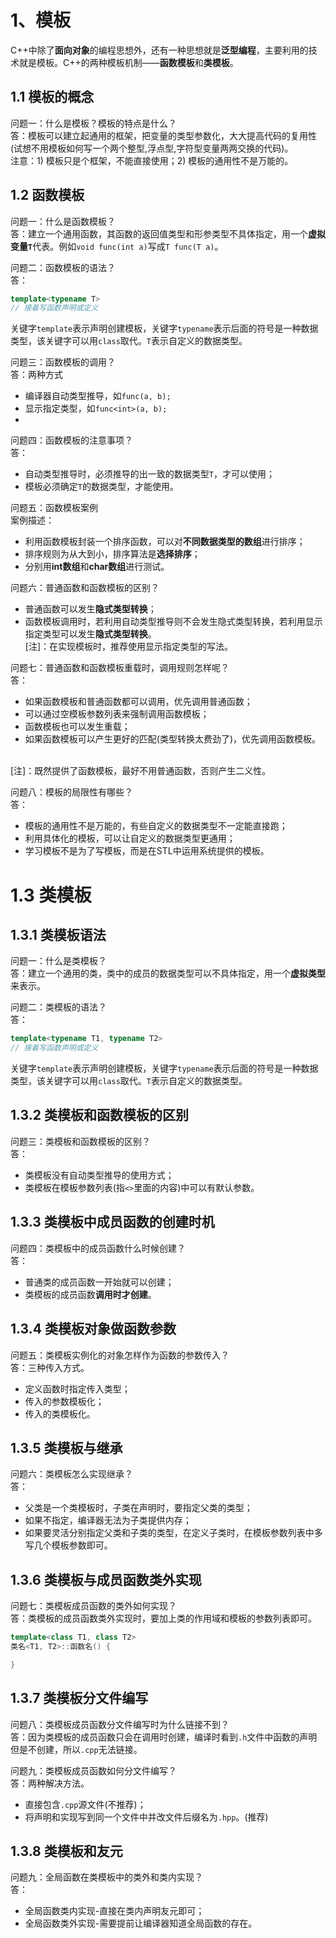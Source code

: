 # 1、模板
C++中除了<b>面向对象</b>的编程思想外，还有一种思想就是<b>泛型编程</b>，主要利用的技术就是模板。C++的两种模板机制——<b>函数模板</b>和<b>类模板</b>。
## 1.1 模板的概念
问题一：什么是模板？模板的特点是什么？<br>
答：模板可以建立起通用的框架，把变量的类型参数化，大大提高代码的复用性(试想不用模板如何写一个两个整型,浮点型,字符型变量两两交换的代码)。<br>
注意：1) 模板只是个框架，不能直接使用；2) 模板的通用性不是万能的。<br>
## 1.2 函数模板
问题一：什么是函数模板？<br>
答：建立一个通用函数，其函数的返回值类型和形参类型不具体指定，用一个<b>虚拟变量`T`</b>代表。例如`void func(int a)`写成`T func(T a)`。

问题二：函数模板的语法？<br>
答：
```C++
template<typename T>
// 接着写函数声明或定义
```
关键字`template`表示声明创建模板，关键字`typename`表示后面的符号是一种数据类型，该关键字可以用`class`取代。`T`表示自定义的数据类型。

问题三：函数模板的调用？<br>
答：两种方式
- 编译器自动类型推导，如`func(a, b);`
- 显示指定类型，如`func<int>(a, b);`
- 
问题四：函数模板的注意事项？<br>
答：
- 自动类型推导时，必须推导的出一致的数据类型`T`，才可以使用；
- 模板必须确定`T`的数据类型，才能使用。

问题五：函数模板案例<br>
案例描述：
- 利用函数模板封装一个排序函数，可以对<b>不同数据类型的数组</b>进行排序；
- 排序规则为从大到小，排序算法是<b>选择排序</b>；
- 分别用<b>int数组</b>和<b>char数组</b>进行测试。

问题六：普通函数和函数模板的区别？<br>
- 普通函数可以发生<b>隐式类型转换</b>；
- 函数模板调用时，若利用自动类型推导则不会发生隐式类型转换，若利用显示指定类型可以发生<b>隐式类型转换</b>。<br>
[注]：在实现模板时，推荐使用显示指定类型的写法。

问题七：普通函数和函数模板重载时，调用规则怎样呢？<br>
答：
- 如果函数模板和普通函数都可以调用，优先调用普通函数；
- 可以通过空模板参数列表来强制调用函数模板；
- 函数模板也可以发生重载；
- 如果函数模板可以产生更好的匹配(类型转换太费劲了)，优先调用函数模板。
<br>
[注]：既然提供了函数模板，最好不用普通函数，否则产生二义性。

问题八：模板的局限性有哪些？<br>
答：
- 模板的通用性不是万能的，有些自定义的数据类型不一定能直接跑；
- 利用具体化的模板，可以让自定义的数据类型更通用；
- 学习模板不是为了写模板，而是在STL中运用系统提供的模板。

# 1.3 类模板
## 1.3.1 类模板语法
问题一：什么是类模板？<br>
答：建立一个通用的类，类中的成员的数据类型可以不具体指定，用一个<b>虚拟类型</b>来表示。

问题二：类模板的语法？<br>
答：
```C++
template<typename T1, typename T2>
// 接着写函数声明或定义
```
关键字`template`表示声明创建模板，关键字`typename`表示后面的符号是一种数据类型，该关键字可以用`class`取代。`T`表示自定义的数据类型。

## 1.3.2 类模板和函数模板的区别
问题三：类模板和函数模板的区别？<br>
答：
- 类模板没有自动类型推导的使用方式；
- 类模板在模板参数列表(指`<>`里面的内容)中可以有默认参数。

## 1.3.3 类模板中成员函数的创建时机
问题四：类模板中的成员函数什么时候创建？<br>
答：
- 普通类的成员函数一开始就可以创建；
- 类模板的成员函数<b>调用时才创建</b>。

## 1.3.4 类模板对象做函数参数
问题五：类模板实例化的对象怎样作为函数的参数传入？<br>
答：三种传入方式。
- 定义函数时指定传入类型；
- 传入的参数模板化；
- 传入的类模板化。

## 1.3.5 类模板与继承
问题六：类模板怎么实现继承？<br>
答：
- 父类是一个类模板时，子类在声明时，要指定父类的类型；
- 如果不指定，编译器无法为子类提供内存；
- 如果要灵活分别指定父类和子类的类型，在定义子类时，在模板参数列表中多写几个模板参数即可。

## 1.3.6 类模板与成员函数类外实现
问题七：类模板成员函数的类外如何实现？<br>
答：类模板的成员函数类外实现时，要加上类的作用域和模板的参数列表即可。
```C++
template<class T1, class T2>
类名<T1, T2>::函数名() {

}
```
## 1.3.7 类模板分文件编写
问题八：类模板成员函数分文件编写时为什么链接不到？<br>
答：因为类模板的成员函数只会在调用时创建，编译时看到`.h`文件中函数的声明但是不创建，所以`.cpp`无法链接。<br>

问题九：类模板成员函数如何分文件编写？<br>
答：两种解决方法。<br>
- 直接包含`.cpp`源文件(不推荐)；
- 将声明和实现写到同一个文件中并改文件后缀名为`.hpp`。(推荐)

## 1.3.8 类模板和友元
问题九：全局函数在类模板中的类外和类内实现？<br>
答：
- 全局函数类内实现-直接在类内声明友元即可；
- 全局函数类外实现-需要提前让编译器知道全局函数的存在。<br>



